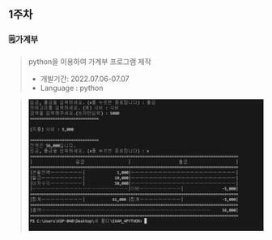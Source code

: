 ## 1주차
### 🗒️가계부
> python을 이용하여 가계부 프로그램 제작
> - 개발기간: 2022.07.06-07.07
> - Language : python

> ![image](household_ledge_result.png)

